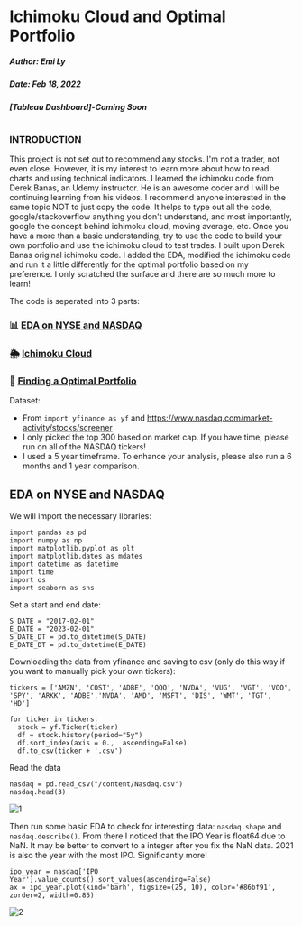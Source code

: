 # Ichimoku Cloud and Optimal Portfolio
##### Author: Emi Ly

##### Date: Feb 18, 2022

##### [Tableau Dashboard]-Coming Soon
#

### INTRODUCTION

This project is not set out to recommend any stocks. I'm not a trader, not even close. However, it is my interest to learn more about how to read charts and using technical indicators. I learned the ichimoku code from Derek Banas, an Udemy instructor. He is an awesome coder and I will be continuing learning from his videos. I recommend anyone interested in the same topic NOT to just copy the code. It helps to type out all the code, google/stackoverflow anything you don't understand, and most importantly, google the concept behind ichimoku cloud, moving average, etc. Once you have a more than a basic understanding, try to use the code to build your own portfolio and use the ichimoku cloud to test trades. I built upon Derek Banas original ichimoku code. I added the EDA, modified the ichimoku code and run it a little differently for the optimal portfolio based on my preference. I only scratched the surface and there are so much more to learn! 

The code is seperated into 3 parts:
### 📊 [EDA on NYSE and NASDAQ](#eda-on-nyse-and-nasdaq)
### 🌦 [Ichimoku Cloud](#ichimoku-cloud)
### 💯 [Finding a Optimal Portfolio](#finding-a-optimal-portfolio)

Dataset:
- From `import yfinance as yf` and https://www.nasdaq.com/market-activity/stocks/screener
- I only picked the top 300 based on market cap. If you have time, please run on all of the NASDAQ tickers!
- I used a 5 year timeframe. To enhance your analysis, please also run a 6 months and 1 year comparison.




## EDA on NYSE and NASDAQ
We will import the necessary libraries:
```
import pandas as pd
import numpy as np
import matplotlib.pyplot as plt
import matplotlib.dates as mdates
import datetime as datetime
import time
import os
import seaborn as sns
```

Set a start and end date:
```
S_DATE = "2017-02-01"
E_DATE = "2023-02-01"
S_DATE_DT = pd.to_datetime(S_DATE)
E_DATE_DT = pd.to_datetime(E_DATE)
```

Downloading the data from yfinance and saving to csv (only do this way if you want to manually pick your own tickers):
```
tickers = ['AMZN', 'COST', 'ADBE', 'QQQ', 'NVDA', 'VUG', 'VGT', 'VOO', 'SPY', 'ARKK', 'ADBE','NVDA', 'AMD', 'MSFT', 'DIS', 'WMT', 'TGT', 'HD']

for ticker in tickers:
  stock = yf.Ticker(ticker)
  df = stock.history(period="5y")
  df.sort_index(axis = 0.,  ascending=False)
  df.to_csv(ticker + '.csv')
```

Read the data
```
nasdaq = pd.read_csv("/content/Nasdaq.csv")
nasdaq.head(3)
```
![1](https://user-images.githubusercontent.com/62857660/154596067-179b2ee5-3483-4a30-89a6-eeb89ade275b.jpg)

Then run some basic EDA to check for interesting data: `nasdaq.shape` and `nasdaq.describe()`. From there I noticed that the IPO Year is float64 due to NaN. It may be better to convert to a integer after you fix the NaN data. 2021 is also the year with the most IPO. Significantly more!
```
ipo_year = nasdaq['IPO Year'].value_counts().sort_values(ascending=False)
ax = ipo_year.plot(kind='barh', figsize=(25, 10), color='#86bf91', zorder=2, width=0.85)
```
![2](https://user-images.githubusercontent.com/62857660/154597871-ed2c2eb4-d7af-48db-9937-7af614eaff0f.png)






